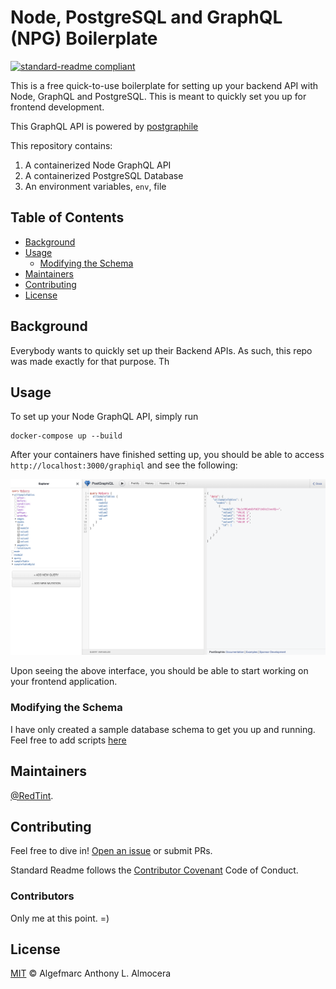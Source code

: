 # Node, PostgreSQL and GraphQL (NPG) Boilerplate
[![standard-readme compliant](https://img.shields.io/badge/readme%20style-standard-brightgreen.svg?style=flat-square)](https://github.com/RichardLitt/standard-readme)

This is a free quick-to-use boilerplate for setting up your backend API with Node, GraphQL and PostgreSQL.
This is meant to quickly set you up for frontend development.

This GraphQL API is powered by [postgraphile](https://www.graphile.org/postgraphile/introduction/)

This repository contains:
1. A containerized Node GraphQL API
2. A containerized PostgreSQL Database
3. An environment variables, `env`, file

## Table of Contents

- [Background](#background)
- [Usage](#usage)
	- [Modifying the Schema](#modifying-the-schema)
- [Maintainers](#maintainers)
- [Contributing](#contributing)
- [License](#license)

## Background

Everybody wants to quickly set up their Backend APIs. As such, this repo was made exactly for that purpose. Th


## Usage

To set up your Node GraphQL API, simply run
```
docker-compose up --build
```

After your containers have finished setting up, you should be able to access `http://localhost:3000/graphiql` and see the following:

![GraphiQL Sample](https://raw.githubusercontent.com/RedTint/node-postgraphile-boilerplate/master/assets/sample-output.png)

Upon seeing the above interface, you should be able to start working on your frontend application.

### Modifying the Schema

I have only created a sample database schema to get you up and running.
Feel free to add scripts [here](https://github.com/RedTint/node-postgraphile-boilerplate/tree/master/db/scripts)

## Maintainers

[@RedTint](https://github.com/RedTint).

## Contributing

Feel free to dive in! [Open an issue](https://github.com/RedTint/node-postgraphile-boilerplate/issues/new) or submit PRs.

Standard Readme follows the [Contributor Covenant](http://contributor-covenant.org/version/1/3/0/) Code of Conduct.

### Contributors

Only me at this point. =)


## License

[MIT](LICENSE) © Algefmarc Anthony L. Almocera
